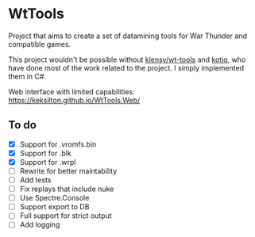 # WtTools

Project that aims to create a set of datamining tools for War Thunder and compatible games.

This project wouldn't be possible without [klensy/wt-tools](https://github.com/klensy/wt-tools) and [kotiq](https://github.com/kotiq), who have done most of the work related to the project.
I simply implemented them in C#.

Web interface with limited capabilities: https://keksilton.github.io/WtTools.Web/

## To do
- [x] Support for .vromfs.bin
- [x] Support for .blk
- [x] Support for .wrpl
- [ ] Rewrite for better maintability
- [ ] Add tests
- [ ] Fix replays that include nuke
- [ ] Use Spectre.Console
- [ ] Support export to DB 
- [ ] Full support for strict output
- [ ] Add logging
